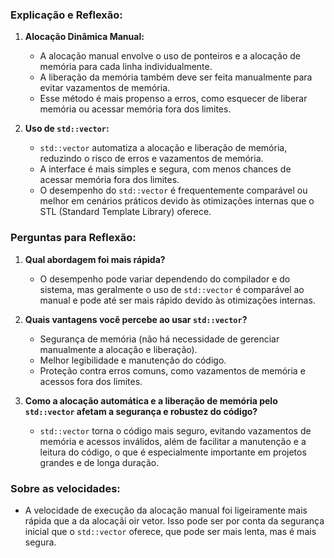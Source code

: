 ### Explicação e Reflexão:

1. **Alocação Dinâmica Manual:**
   - A alocação manual envolve o uso de ponteiros e a alocação de memória para cada linha individualmente.
   - A liberação da memória também deve ser feita manualmente para evitar vazamentos de memória.
   - Esse método é mais propenso a erros, como esquecer de liberar memória ou acessar memória fora dos limites.

2. **Uso de `std::vector`:**
   - `std::vector` automatiza a alocação e liberação de memória, reduzindo o risco de erros e vazamentos de memória.
   - A interface é mais simples e segura, com menos chances de acessar memória fora dos limites.
   - O desempenho do `std::vector` é frequentemente comparável ou melhor em cenários práticos devido às otimizações internas que o STL (Standard Template Library) oferece.

### Perguntas para Reflexão:

1. **Qual abordagem foi mais rápida?**
   - O desempenho pode variar dependendo do compilador e do sistema, mas geralmente o uso de `std::vector` é comparável ao manual e pode até ser mais rápido devido às otimizações internas.

2. **Quais vantagens você percebe ao usar `std::vector`?**
   - Segurança de memória (não há necessidade de gerenciar manualmente a alocação e liberação).
   - Melhor legibilidade e manutenção do código.
   - Proteção contra erros comuns, como vazamentos de memória e acessos fora dos limites.

3. **Como a alocação automática e a liberação de memória pelo `std::vector` afetam a segurança e robustez do código?**
   - `std::vector` torna o código mais seguro, evitando vazamentos de memória e acessos inválidos, além de facilitar a manutenção e a leitura do código, o que é especialmente importante em projetos grandes e de longa duração.

### Sobre as velocidades:

- A velocidade de execução da alocação manual foi ligeiramente mais rápida que a da alocaçãi oir vetor. Isso pode ser por conta da segurança inicial que o `std::vector` oferece, que pode ser mais lenta, mas é mais segura.